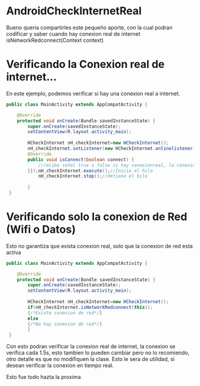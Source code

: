 # AndroidCheckInternetReal
Bueno queria compartirles este pequeño aporte, con la cual podran codificar y saber cuando hay conexion real de internet
isNetworkRedconnect(Context context)
# Verificando la Conexion real de internet...
En este ejemplo, podemos verificar si hay una conexion real a internet.
```java
public class MainActivity extends AppCompatActivity {

    @Override
    protected void onCreate(Bundle savedInstanceState) {
        super.onCreate(savedInstanceState);
        setContentView(R.layout.activity_main);
        
        HCheckInternet nH_checkInternet=new HCheckInternet();
        nH_checkInternet.setListener(new HCheckInternet.onlinelistener() {
        @Override
        public void isConnect(boolean connect) {
            //recibe señal true o false si hay conexionreal, la conexion se verifica cada 1,5s
        }});nH_checkInternet.execute();//Inicia el hilo
            nH_checkInternet.stop();//detiene el hilo
        
        }   
 }
```

# Verificando solo la conexion de Red (Wifi o Datos) 
Esto no garantiza que exista conexion real, solo que la conexion de red esta activa
```java
public class MainActivity extends AppCompatActivity {

    @Override
    protected void onCreate(Bundle savedInstanceState) {
        super.onCreate(savedInstanceState);
        setContentView(R.layout.activity_main);
        
        HCheckInternet nH_checkInternet=new HCheckInternet();
        if(nH_checkInternet.isNetworkRedconnect(this));
        {/*Existe conexion de red*/}
        else
        {/*No hay conexion de red*/}
        }   
 }
```

Con esto podran verificar la conexion real de internet, la conexion se verifica cada 1.5s, esto tambien lo pueden cambiar pero no lo recomiendo, otro detalle es que no modifiquen la clase.
Esto le sera de utilidad, si desean verificar la conexion en tiempo real.

Esto fue todo hazta la proxima

